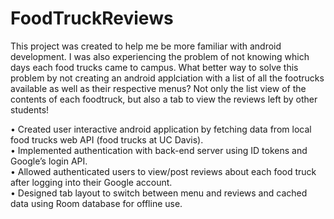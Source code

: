 # FoodTruckReviews

This project was created to help me be more familiar with android development. 
I was also experiencing the problem of not knowing which days each food trucks came to campus.
What better way to solve this problem by not creating an android applciation with a list of all the footrucks available
as well as their respective menus? Not only the list view of the contents of each foodtruck, but also a tab to view the
reviews left by other students! 

• Created user interactive android application by fetching data from local food trucks web API (food trucks at UC Davis). <br />
• Implemented authentication with back-end server using ID tokens and Google’s login API. <br />
• Allowed authenticated users to view/post reviews about each food truck after logging into their Google account. <br />
• Designed tab layout to switch between menu and reviews and cached data using Room database for offline use. <br />
